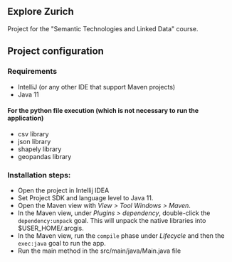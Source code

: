 ## Explore Zurich
Project for the "Semantic Technologies and Linked Data" course.

## Project configuration
### Requirements
- IntelliJ (or any other IDE that support Maven projects)
- Java 11

#### For the python file execution (which is not necessary to run the application)
- csv library
- json library
- shapely library
- geopandas library

### Installation steps:
- Open the project in Intellij IDEA
- Set Project SDK and language level to Java 11.
- Open the Maven view with _View > Tool Windows > Maven_.
- In the Maven view, under _Plugins > dependency_, double-click the `dependency:unpack` goal. This will unpack the native libraries into $USER_HOME/.arcgis.
- In the Maven view, run the `compile` phase under _Lifecycle_ and then the `exec:java` goal to run the app.
- Run the main method in the src/main/java/Main.java file
